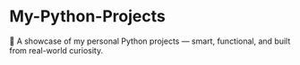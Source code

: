 # My-Python-Projects
🧩 A showcase of my personal Python projects — smart, functional, and built from real-world curiosity.
